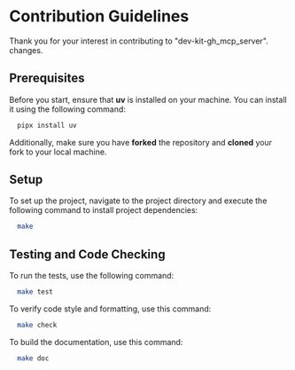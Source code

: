 # Contribution Guidelines

Thank you for your interest in contributing to "dev-kit-gh_mcp_server".
changes.

## Prerequisites

Before you start, ensure that **uv** is installed on your machine. You can install it using the following command:

```bash
  pipx install uv
```

Additionally, make sure you have **forked** the repository and **cloned** your fork to your local machine.

## Setup

To set up the project, navigate to the project directory and execute the following command to install project
dependencies:

```bash
  make
```

## Testing and Code Checking

To run the tests, use the following command:

```bash
  make test
```

To verify code style and formatting, use this command:

```bash
  make check
```

To build the documentation, use this command:

```bash
  make doc
```
